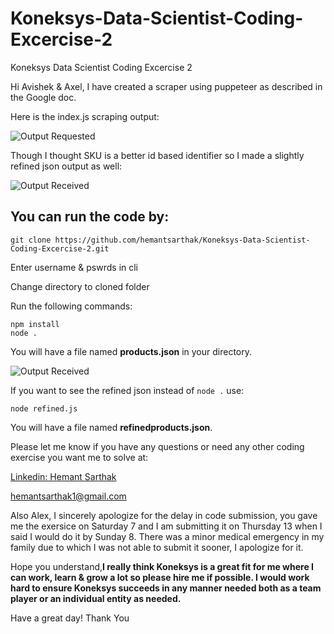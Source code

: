 # Koneksys-Data-Scientist-Coding-Excercise-2
Koneksys Data Scientist Coding Excercise 2

Hi Avishek & Axel, I have created a scraper using puppeteer as described in the Google doc.

Here is the index.js scraping output:

![Output Requested](https://i.imgur.com/xT9v8WH.jpg)

Though I thought SKU is a better id based identifier so I made a slightly refined json output as well:


![Output Received](https://i.imgur.com/fYI26Lw.jpg)


## You can run the code by:
```
git clone https://github.com/hemantsarthak/Koneksys-Data-Scientist-Coding-Excercise-2.git 
```
Enter username & pswrds in cli

Change directory to cloned folder

Run the following commands:
```
npm install
node .
```
You will have a file named **products.json** in your directory.

![Output Received](https://i.imgur.com/AcsQahp.png)

If you want to see the refined json instead of ```node .``` use:
```
node refined.js
```
You will have a file named **refinedproducts.json**.

Please let me know if you have any questions or need any other coding exercise you want me to solve at:

[Linkedin: Hemant Sarthak](https://www.linkedin.com/in/hemant-sarthak/)

[hemantsarthak1@gmail.com](mailto:hemantsarthak1@gmail.com)

Also Alex, I sincerely apologize for the delay in code submission, you gave me the exersice on Saturday 7 and I am submitting it on Thursday 13 when I said I would do it by Sunday 8. There was a minor medical emergency in my family due to which I was not able to submit it sooner, I apologize for it.

Hope you understand,**I really think Koneksys is a great fit for me where I can work, learn & grow a lot so please hire me if possible. I would work hard to ensure Koneksys succeeds in any manner needed both as a team player or an individual entity as needed.**

Have a great day!
Thank You
